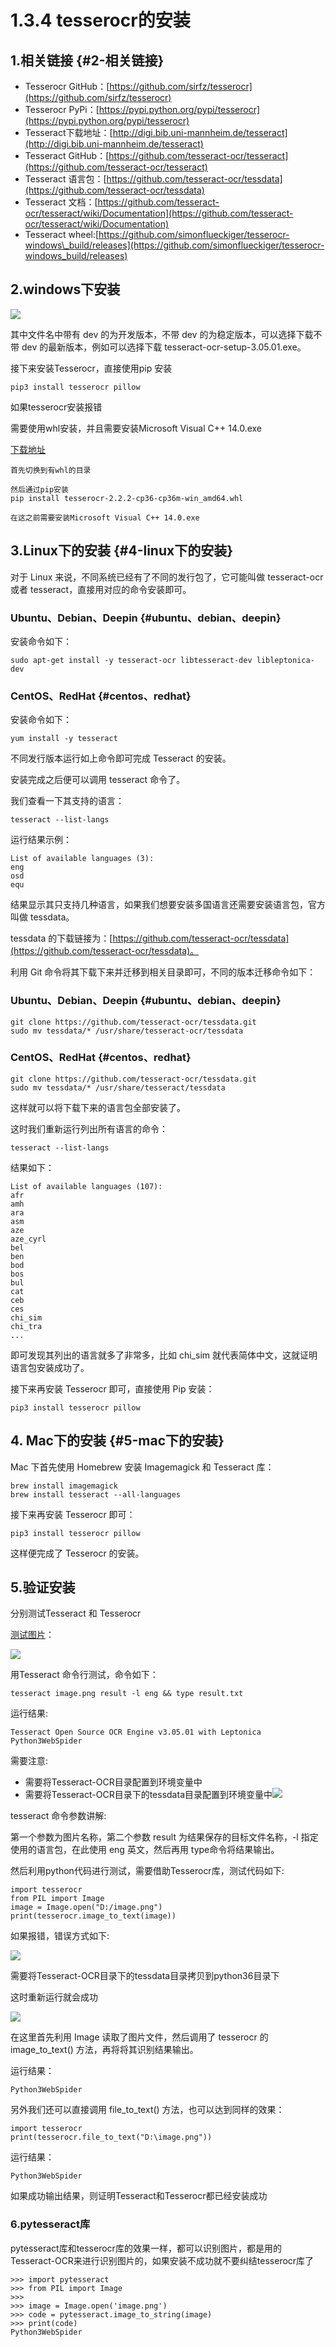 # 1.3.4 tesserocr的安装

## 1.相关链接 {#2-相关链接}

* Tesserocr GitHub：[https://github.com/sirfz/tesserocr](https://github.com/sirfz/tesserocr)
* Tesserocr PyPi：[https://pypi.python.org/pypi/tesserocr](https://pypi.python.org/pypi/tesserocr)
* Tesseract下载地址：[http://digi.bib.uni-mannheim.de/tesseract](http://digi.bib.uni-mannheim.de/tesseract)
* Tesseract GitHub：[https://github.com/tesseract-ocr/tesseract](https://github.com/tesseract-ocr/tesseract)
* Tesseract 语言包：[https://github.com/tesseract-ocr/tessdata](https://github.com/tesseract-ocr/tessdata)
* Tesseract 文档：[https://github.com/tesseract-ocr/tesseract/wiki/Documentation](https://github.com/tesseract-ocr/tesseract/wiki/Documentation)
* Tesseract wheel:[https://github.com/simonflueckiger/tesserocr-windows\_build/releases](https://github.com/simonflueckiger/tesserocr-windows_build/releases)

## 2.windows下安装

![](../../.gitbook/assets/1.3.4-1.png)

其中文件名中带有 dev 的为开发版本，不带 dev 的为稳定版本，可以选择下载不带 dev 的最新版本，例如可以选择下载 tesseract-ocr-setup-3.05.01.exe。

接下来安装Tesserocr，直接使用pip 安装

```text
pip3 install tesserocr pillow
```

如果tesserocr安装报错

需要使用whl安装，并且需要安装Microsoft Visual C++ 14.0.exe

[下载地址](https://pan.baidu.com/s/1lL3WVCE2T-4zQJbjloP6-w)

```text
首先切换到有whl的目录

然后通过pip安装
pip install tesserocr-2.2.2-cp36-cp36m-win_amd64.whl

在这之前需要安装Microsoft Visual C++ 14.0.exe
```

## 3.Linux下的安装 {#4-linux下的安装}

对于 Linux 来说，不同系统已经有了不同的发行包了，它可能叫做 tesseract-ocr 或者 tesseract，直接用对应的命令安装即可。

### Ubuntu、Debian、Deepin {#ubuntu、debian、deepin}

安装命令如下：

```text
sudo apt-get install -y tesseract-ocr libtesseract-dev libleptonica-dev
```

### CentOS、RedHat {#centos、redhat}

安装命令如下：

```text
yum install -y tesseract
```

不同发行版本运行如上命令即可完成 Tesseract 的安装。

安装完成之后便可以调用 tesseract 命令了。

我们查看一下其支持的语言：

```text
tesseract --list-langs
```

运行结果示例：

```text
List of available languages (3):
eng
osd
equ
```

结果显示其只支持几种语言，如果我们想要安装多国语言还需要安装语言包，官方叫做 tessdata。

tessdata 的下载链接为：[https://github.com/tesseract-ocr/tessdata](https://github.com/tesseract-ocr/tessdata)。

利用 Git 命令将其下载下来并迁移到相关目录即可，不同的版本迁移命令如下：

### Ubuntu、Debian、Deepin {#ubuntu、debian、deepin}

```text
git clone https://github.com/tesseract-ocr/tessdata.git
sudo mv tessdata/* /usr/share/tesseract-ocr/tessdata
```

### CentOS、RedHat {#centos、redhat}

```text
git clone https://github.com/tesseract-ocr/tessdata.git
sudo mv tessdata/* /usr/share/tesseract/tessdata
```

这样就可以将下载下来的语言包全部安装了。

这时我们重新运行列出所有语言的命令：

```text
tesseract --list-langs
```

结果如下：

```text
List of available languages (107):
afr
amh
ara
asm
aze
aze_cyrl
bel
ben
bod
bos
bul
cat
ceb
ces
chi_sim
chi_tra
...
```

即可发现其列出的语言就多了非常多，比如 chi\_sim 就代表简体中文，这就证明语言包安装成功了。

接下来再安装 Tesserocr 即可，直接使用 Pip 安装：

```text
pip3 install tesserocr pillow
```

## 4. Mac下的安装 {#5-mac下的安装}

Mac 下首先使用 Homebrew 安装 Imagemagick 和 Tesseract 库：

```text
brew install imagemagick 
brew install tesseract --all-languages
```

接下来再安装 Tesserocr 即可：

```text
pip3 install tesserocr pillow
```

这样便完成了 Tesserocr 的安装。

## 5.验证安装

分别测试Tesseract 和 Tesserocr

[测试图片](https://raw.githubusercontent.com/Python3WebSpider/TestTess/master/image.png)：

![](../../.gitbook/assets/1.2.5.-8.png)

用Tesseract 命令行测试，命令如下：

```text
tesseract image.png result -l eng && type result.txt
```

运行结果:

```text
Tesseract Open Source OCR Engine v3.05.01 with Leptonica
Python3WebSpider
```

需要注意:

* 需要将Tesseract-OCR目录配置到环境变量中
* 需要将Tesseract-OCR目录下的tessdata目录配置到环境变量中![](../../.gitbook/assets/1.3.4-2.png)

tesseract 命令参数讲解:

第一个参数为图片名称，第二个参数 result 为结果保存的目标文件名称，-l 指定使用的语言包，在此使用 eng 英文，然后再用 type命令将结果输出。

然后利用python代码进行测试，需要借助Tesserocr库，测试代码如下:

```text
import tesserocr
from PIL import Image
image = Image.open("D:/image.png")
print(tesserocr.image_to_text(image))
```

如果报错，错误方式如下:

![](../../.gitbook/assets/1.3.4-3.png)

需要将Tesseract-OCR目录下的tessdata目录拷贝到python36目录下

这时重新运行就会成功

![](../../.gitbook/assets/1.3.4-4.png)

在这里首先利用 Image 读取了图片文件，然后调用了 tesserocr 的 image\_to\_text\(\) 方法，再将将其识别结果输出。

运行结果：

```text
Python3WebSpider
```

另外我们还可以直接调用 file\_to\_text\(\) 方法，也可以达到同样的效果：

```text
import tesserocr
print(tesserocr.file_to_text("D:\image.png"))
```

运行结果：

```text
Python3WebSpider
```

如果成功输出结果，则证明Tesseract和Tesserocr都已经安装成功

### 6.pytesseract库

pytesseract库和tesserocr库的效果一样，都可以识别图片，都是用的Tesseract-OCR来进行识别图片的，如果安装不成功就不要纠结tesserocr库了

```
>>> import pytesseract
>>> from PIL import Image
>>>
>>> image = Image.open('image.png')
>>> code = pytesseract.image_to_string(image)
>>> print(code)
Python3WebSpider
```



